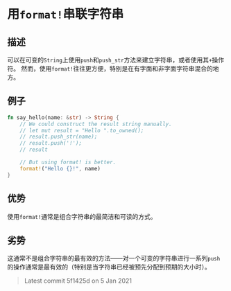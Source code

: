 # 用`format!`串联字符串

## 描述

可以在可变的`String`上使用`push`和`push_str`方法来建立字符串，或者使用其`+`操作符。
然而，使用`format!`往往更方便，特别是在有字面和非字面字符串混合的地方。

## 例子

```rust
fn say_hello(name: &str) -> String {
    // We could construct the result string manually.
    // let mut result = "Hello ".to_owned();
    // result.push_str(name);
    // result.push('!');
    // result

    // But using format! is better.
    format!("Hello {}!", name)
}
```

## 优势

使用`format!`通常是组合字符串的最简洁和可读的方式。

## 劣势

这通常不是组合字符串的最有效的方法——对一个可变的字符串进行一系列`push`的操作通常是最有效的（特别是当字符串已经被预先分配到预期的大小时）。

> Latest commit 5f1425d on 5 Jan 2021